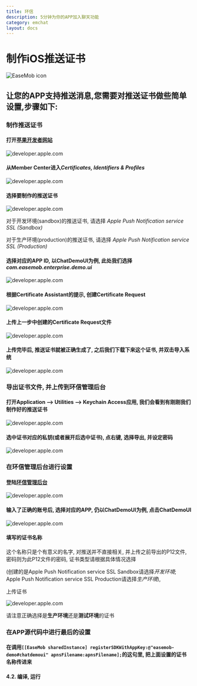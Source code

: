 ```yaml
---
title: 环信
description: 5分钟为你的APP加入聊天功能
category: emchat
layout: docs
---
```


# 制作iOS推送证书

![EaseMob icon](http://www.easemob.com/img/e_logo.png)

## 让您的APP支持推送消息,您需要对推送证书做些简单设置,步骤如下:

### 制作推送证书

#### 打开[苹果开发者网站](http://developer.apple.com/)

![developer.apple.com](./1.png "developer.apple.com")

#### 从Member Center进入*Certificates, Identifiers & Profiles*

![developer.apple.com](./2.png "developer.apple.com")

#### 选择要制作的推送证书

![developer.apple.com](./3.png "developer.apple.com")

对于开发环境(sandbox)的推送证书, 请选择 *Apple Push Notification service SSL (Sandbox)*  

对于生产环境(production)的推送证书, 请选择 *Apple Push Notification service SSL (Production)*

#### 选择对应的APP ID, 以ChatDemoUI为例, 此处我们选择*com.easemob.enterprise.demo.ui*

![developer.apple.com](./4.png "developer.apple.com")

#### 根据Certificate Assistant的提示, 创建Certificate Request

![developer.apple.com](./5.png "developer.apple.com")

#### 上传上一步中创建的Certificate Request文件

![developer.apple.com](./6.png "developer.apple.com")

#### 上传完毕后, 推送证书就被正确生成了, 之后我们下载下来这个证书, 并双击导入系统

![developer.apple.com](./7.png "developer.apple.com")

### 导出证书文件, 并上传到环信管理后台

#### 打开Application --> Utilities --> Keychain Access应用, 我们会看到有刚刚我们制作好的推送证书

![developer.apple.com](./8.jpg "developer.apple.com")

#### 选中证书对应的私钥(或者展开后选中证书), 点右键, 选择导出, 并设定密码

![developer.apple.com](./9.png "developer.apple.com")

### 在环信管理后台进行设置

#### 登陆[环信管理后台](http://console.easemob.com/)

![developer.apple.com](./10.png "developer.apple.com")

#### 输入了正确的账号后, 选择对应的APP, 仍以ChatDemoUI为例, 点击ChatDemoUI

![developer.apple.com](./11.png "developer.apple.com")

#### 填写的证书名称

这个名称只是个有意义的名字, 对推送并不直接相关, 并上传之前导出的P12文件, 密码则为此P12文件的密码, 证书类型请根据具体情况选择

(创建的是Apple Push Notification service SSL Sandbox请选择*开发环境*; Apple Push Notification service SSL Production请选择*生产环境*), 

上传证书

![developer.apple.com](./12.png "developer.apple.com")

请注意正确选择是**生产环境**还是**测试环境**的证书

### 在APP源代码中进行最后的设置

#### 在调用`[[EaseMob sharedInstance] registerSDKWithAppKey:@"easemob-demo#chatdemoui" apnsFilename:apnsFilename];`的这句里, 把上面设置的证书名称传进来

#### 4.2. 编译, 运行